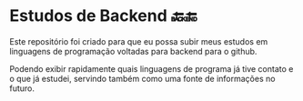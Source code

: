 # Estudos de Backend :back::end:



Este repositório foi criado para que eu possa subir meus estudos em linguagens de programação voltadas para backend para o github.

Podendo exibir rapidamente quais linguagens de programa já tive contato e o que já estudei, servindo também como uma fonte de informações no futuro.

